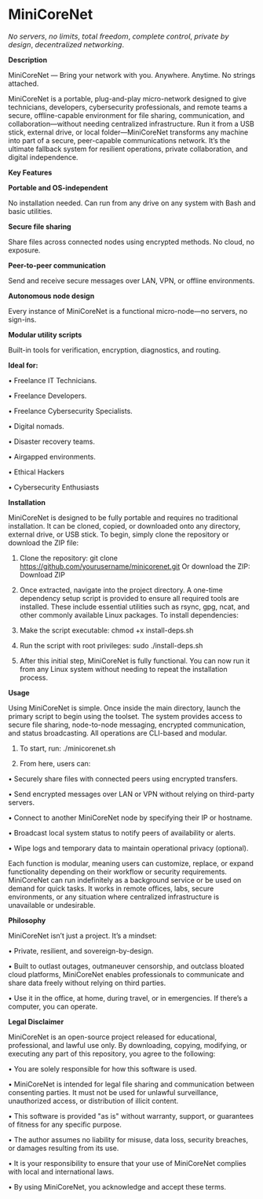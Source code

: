 # MiniCoreNet
𝘕𝘰 𝘴𝘦𝘳𝘷𝘦𝘳𝘴, 𝘯𝘰 𝘭𝘪𝘮𝘪𝘵𝘴, 𝘵𝘰𝘵𝘢𝘭 𝘧𝘳𝘦𝘦𝘥𝘰𝘮, 𝘤𝘰𝘮𝘱𝘭𝘦𝘵𝘦 𝘤𝘰𝘯𝘵𝘳𝘰𝘭, 𝘱𝘳𝘪𝘷𝘢𝘵𝘦 𝘣𝘺 𝘥𝘦𝘴𝘪𝘨𝘯, 𝘥𝘦𝘤𝘦𝘯𝘵𝘳𝘢𝘭𝘪𝘻𝘦𝘥 𝘯𝘦𝘵𝘸𝘰𝘳𝘬𝘪𝘯𝘨.

**Description**

MiniCoreNet — Bring your network with you.
Anywhere. Anytime. No strings attached.

MiniCoreNet is a portable, plug-and-play micro-network designed to give technicians, developers, cybersecurity professionals, and remote teams a secure, offline-capable environment for file sharing, communication, and collaboration—without needing centralized infrastructure. Run it from a USB stick, external drive, or local folder—MiniCoreNet transforms any machine into part of a secure, peer-capable communications network. It’s the ultimate fallback system for resilient operations, private collaboration, and digital independence.

**Key Features**

**Portable and OS-independent**

No installation needed. Can run from any drive on any system with Bash and basic utilities.

**Secure file sharing**

Share files across connected nodes using encrypted methods. No cloud, no exposure.

**Peer-to-peer communication**

Send and receive secure messages over LAN, VPN, or offline environments.

**Autonomous node design**

Every instance of MiniCoreNet is a functional micro-node—no servers, no sign-ins.

**Modular utility scripts**

Built-in tools for verification, encryption, diagnostics, and routing.

**Ideal for:**

• Freelance IT Technicians.

• Freelance Developers.

• Freelance Cybersecurity Specialists.

• Digital nomads.

• Disaster recovery teams.

• Airgapped environments.

• Ethical Hackers

• Cybersecurity Enthusiasts

**Installation**

MiniCoreNet is designed to be fully portable and requires no traditional installation. It can be cloned, copied, or downloaded onto any directory, external drive, or USB stick. To begin, simply clone the repository or download the ZIP file:

1. Clone the repository: git clone https://github.com/yourusername/minicorenet.git Or download the ZIP: Download ZIP

2. Once extracted, navigate into the project directory. A one-time dependency setup script is provided to ensure all required tools are installed. These include essential utilities such as rsync, gpg, ncat, and other commonly available Linux packages. To install dependencies:

3. Make the script executable: chmod +x install-deps.sh

4. Run the script with root privileges: sudo ./install-deps.sh

5. After this initial step, MiniCoreNet is fully functional. You can now run it from any Linux system without needing to repeat the installation process.

**Usage**

Using MiniCoreNet is simple. Once inside the main directory, launch the primary script to begin using the toolset. The system provides access to secure file sharing, node-to-node messaging, encrypted communication, and status broadcasting. All operations are CLI-based and modular.

1. To start, run: ./minicorenet.sh
   
2. From here, users can:

• Securely share files with connected peers using encrypted transfers.

• Send encrypted messages over LAN or VPN without relying on third-party servers.

• Connect to another MiniCoreNet node by specifying their IP or hostname.

• Broadcast local system status to notify peers of availability or alerts.

• Wipe logs and temporary data to maintain operational privacy (optional).

Each function is modular, meaning users can customize, replace, or expand functionality depending on their workflow or security requirements. MiniCoreNet can run indefinitely as a background service or be used on demand for quick tasks. It works in remote offices, labs, secure environments, or any situation where centralized infrastructure is unavailable or undesirable.

**Philosophy**

MiniCoreNet isn’t just a project. It’s a mindset:

• Private, resilient, and sovereign-by-design.

• Built to outlast outages, outmaneuver censorship, and outclass bloated cloud platforms, MiniCoreNet enables professionals to communicate and share data freely without relying on third parties.

• Use it in the office, at home, during travel, or in emergencies. If there’s a computer, you can operate.

**Legal Disclaimer**

MiniCoreNet is an open-source project released for educational, professional, and lawful use only. By downloading, copying, modifying, or executing any part of this repository, you agree to the following:

• You are solely responsible for how this software is used.

• MiniCoreNet is intended for legal file sharing and communication between consenting parties. It must not be used for unlawful surveillance, unauthorized access, or distribution of illicit content.

• This software is provided "as is" without warranty, support, or guarantees of fitness for any specific purpose.

• The author assumes no liability for misuse, data loss, security breaches, or damages resulting from its use.

• It is your responsibility to ensure that your use of MiniCoreNet complies with local and international laws.

• By using MiniCoreNet, you acknowledge and accept these terms.
